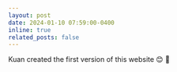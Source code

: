 ```yaml
---
layout: post
date: 2024-01-10 07:59:00-0400
inline: true
related_posts: false
---
```


Kuan created the first version of this website :blush: :ghost:

